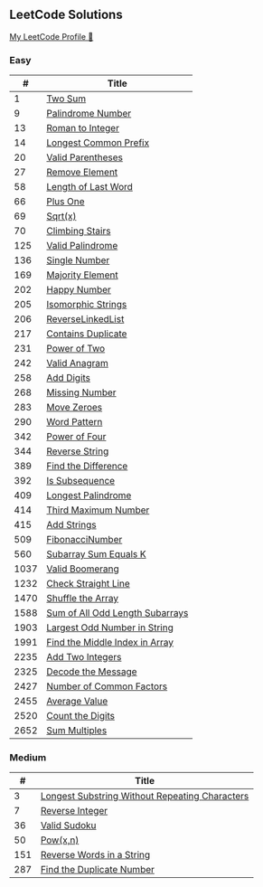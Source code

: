 ## LeetCode Solutions

[My LeetCode Profile 🔗](https://leetcode.com/ecegokdemir/)

 ### Easy

| # |  Title  | 
|---|  -----  | 
| 1 | [Two Sum](/Easy/1-TwoSum/) |
| 9 | [Palindrome Number](/Easy/9-PalindromeNumber/)| 
| 13 | [Roman to Integer](/Easy/13-RomanToInteger/)| 
| 14 | [Longest Common Prefix](/Easy/14-LongestCommonPrefix/)| 
| 20 | [Valid Parentheses](/Easy/20-ValidParentheses/)| 
| 27 | [Remove Element](/Easy/27-RemoveElement/)| 
| 58 | [Length of Last Word](/Easy/58-LengthofLastWord/)| 
| 66 | [Plus One](/Easy/66-PlusOne/)| 
| 69 | [Sqrt(x)](/Easy/69-Sqrt/)| 
| 70 | [Climbing Stairs](/Easy/70-ClimbingStairs/)|
| 125 | [Valid Palindrome](/Easy/125-ValidPalindrome/)| 
| 136 | [Single Number](/Easy/136-SingleNumber/)|
| 169 | [Majority Element](/Easy/169-MajorityElement/)|
| 202 | [Happy Number](/Easy/202-HappyNumber/)|
| 205 | [Isomorphic Strings](/Easy/205-IsomorphicStrings/)|
| 206 | [ReverseLinkedList](/Easy/206-ReverseLinkedList/)|
| 217 | [Contains Duplicate](/Easy/217-ContainsDuplicate/)| 
| 231 | [Power of Two](/Easy/231-PowerofTwo/)| 
| 242 | [Valid Anagram](/Easy/242-ValidAnagram/)| 
| 258 | [Add Digits](/Easy/258-AddDigits/)| 
| 268 | [Missing Number](/Easy/268-MissingNumber/)|
| 283 | [Move Zeroes](/Easy/283-MoveZeroes/)| 
| 290 | [Word Pattern](/Easy/290-WordPattern/)| 
| 342 | [Power of Four](/Easy/342-PowerofFour/)| 
| 344 | [Reverse String](/Easy/344-ReverseString/)| 
| 389 | [Find the Difference](/Easy/389-FindtheDifference/)| 
| 392 | [Is Subsequence](/Easy/392-IsSubsequence/)| 
| 409 | [Longest Palindrome](/Easy/409-LongestPalindrome/)| 
| 414 | [Third Maximum Number](/Easy/414-ThirdMaximumNumber/)| 
| 415 | [Add Strings](/Easy/415-AddStrings/)| 
| 509 | [FibonacciNumber](/Easy/509-FibonacciNumber/)| 
| 560 | [Subarray Sum Equals K](/Easy/560-SubarraySumEqualsK/)| 
| 1037 | [Valid Boomerang](/Easy/1037-ValidBoomerang/)|
| 1232 | [Check Straight Line](/Easy/1232-CheckStraightLine/)|
| 1470 | [Shuffle the Array](/Easy/1470-ShuffletheArray/)| 
| 1588 | [Sum of All Odd Length Subarrays](/Easy/1588-SumofAllOddLengthSubarrays/)| 
| 1903 | [Largest Odd Number in String](/Easy/1903-LargestOddNumberinString/)| 
| 1991 | [Find the Middle Index in Array](/Easy/1991-FindtheMiddleIndexinArray/)| 
| 2235 | [Add Two Integers](/Easy/2235-AddTwoIntegers/)| 
| 2325 | [Decode the Message](/Easy/2325-DecodetheMessage/)| 
| 2427 | [Number of Common Factors](/Easy/2427-NumberofCommonFactors/)| 
| 2455 | [Average Value](/Easy/2455-AverageValue/)| 
| 2520 | [Count the Digits](/Easy/2520-CounttheDigits/)| 
| 2652 | [Sum Multiples](/Easy/2652-SumMultiples/)| 



 ### Medium

| # |  Title  | 
|---|  -----  | 
| 3 | [Longest Substring Without Repeating Characters](/Medium/3-LongestSubstring/)|
| 7 | [ Reverse Integer ](/Medium/7-ReverseInteger/)|
| 36 | [Valid Sudoku](/Medium/36-ValidSudoku/)|
| 50 | [Pow(x,n) ](/Medium/50-Pow/)|
| 151 | [Reverse Words in a String ](/Medium/151-ReverseWordsinaString/)|
| 287 | [Find the Duplicate Number](/Medium/287-FindtheDuplicateNumber/)|


<!-- ### Hard

| # |  Title  |   
|---|  -----  |  -->




